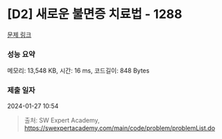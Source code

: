 # [D2] 새로운 불면증 치료법 - 1288 

[문제 링크](https://swexpertacademy.com/main/code/problem/problemDetail.do?contestProbId=AV18_yw6I9MCFAZN) 

### 성능 요약

메모리: 13,548 KB, 시간: 16 ms, 코드길이: 848 Bytes

### 제출 일자

2024-01-27 10:54



> 출처: SW Expert Academy, https://swexpertacademy.com/main/code/problem/problemList.do